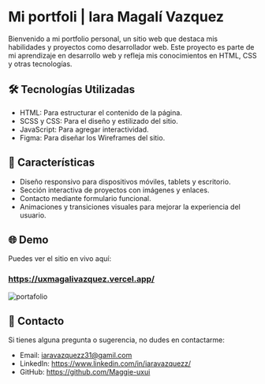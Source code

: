 # Mi portfoli | Iara Magalí Vazquez 

Bienvenido a mi portfolio personal, un sitio web que destaca mis habilidades y proyectos  como desarrollador web. Este proyecto es parte de mi aprendizaje en desarrollo web y refleja mis conocimientos en HTML, CSS y otras tecnologías.




## 🛠️ Tecnologías Utilizadas

- HTML: Para estructurar el contenido de la página.
- SCSS y CSS: Para el diseño y estilizado del sitio.
- JavaScript: Para agregar interactividad.
- Figma: Para diseñar los Wireframes del sitio.

## 🌟 Características

- Diseño responsivo para dispositivos móviles, tablets y escritorio.
- Sección interactiva de proyectos con imágenes y enlaces.
- Contacto mediante formulario funcional.
- Animaciones y transiciones visuales para mejorar la experiencia del usuario.
## 🌐 Demo
Puedes ver el sitio en vivo aquí: 
### https://uxmagalivazquez.vercel.app/


![portafolio](https://github.com/user-attachments/assets/2d062e50-2c2a-4729-93b1-c454db4df673)


## 📧 Contacto
Si tienes alguna pregunta o sugerencia, no dudes en contactarme:

- Email: iaravazquezz31@gamil.com
- LinkedIn: https://www.linkedin.com/in/iaravazquezz/
- GitHub: https://github.com/Maggie-uxui
